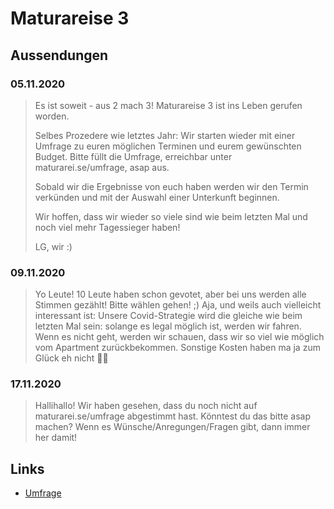 # Maturareise 3

## Aussendungen

### 05.11.2020

> Es ist soweit - aus 2 mach 3! Maturareise 3 ist ins Leben gerufen worden.
>
> Selbes Prozedere wie letztes Jahr: Wir starten wieder mit einer Umfrage zu euren möglichen Terminen und eurem gewünschten Budget. Bitte füllt die Umfrage, erreichbar unter maturarei.se/umfrage, asap aus.
>
> Sobald wir die Ergebnisse von euch haben werden wir den Termin verkünden und mit der Auswahl einer Unterkunft beginnen.
>
> Wir hoffen, dass wir wieder so viele sind wie beim letzten Mal und noch viel mehr Tagessieger haben!
>
> LG, wir :)

### 09.11.2020

> Yo Leute!
> 10 Leute haben schon gevotet, aber bei uns werden alle Stimmen gezählt! Bitte wählen gehen! ;)
> Aja, und weils auch vielleicht interessant ist: Unsere Covid-Strategie wird die gleiche wie beim letzten Mal sein: solange es legal möglich ist, werden wir fahren. Wenn es nicht geht, werden wir schauen, dass wir so viel wie möglich vom Apartment zurückbekommen. Sonstige Kosten haben ma ja zum Glück eh nicht 👍🏻

### 17.11.2020

> Hallihallo! Wir haben gesehen, dass du noch nicht auf maturarei.se/umfrage abgestimmt hast. Könntest du das bitte asap machen? Wenn es Wünsche/Anregungen/Fragen gibt, dann immer her damit!

## Links

- [Umfrage](https://maturarei.se/umfrage)
